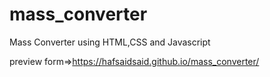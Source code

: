 # mass_converter
Mass Converter using HTML,CSS and Javascript

preview form=>https://hafsaidsaid.github.io/mass_converter/
